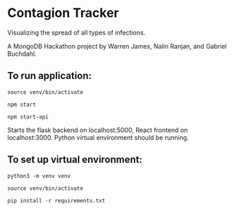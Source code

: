 # Contagion Tracker

Visualizing the spread of all types of infections. 

A MongoDB Hackathon project by Warren James, Nalin Ranjan, and Gabriel Buchdahl.

## To run application:

`source venv/bin/activate`

`npm start`

`npm start-api`

Starts the flask backend on localhost:5000, React frontend on localhost:3000. Python virtual environment should be running. 

<!-- This should be done after `npm start` has been run to test the application with both the frontend and backend -->

## To set up virtual environment:

`python3 -m venv venv`

`source venv/bin/activate`

`pip install -r requirements.txt`

